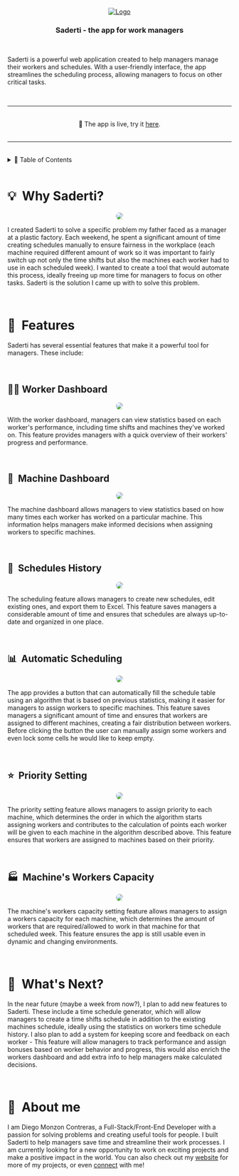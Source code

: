 <br />
<div align="center">
  <a href="https://www.saderti.com">
    <img src="https://res.cloudinary.com/wewix/image/upload/v1676934514/saderti/saderti-gh-header_pfneuj.png" alt="Logo">
  </a>
  <h3 align="center">Saderti - the app for work managers</h3>
  </br>
  <p align="left">
    Saderti is a powerful web application created to help managers manage their workers and schedules. With a user-friendly interface, the app streamlines the scheduling process, allowing managers to focus on other critical tasks.
    <br />
  </p>
  <br/>
  <hr>
  <br/>
    🎉 The app is live, try it
    <a href="https://www.saderti.com">here</a>.
    </br>
    </br>
    <hr>
</div>

<!-- TABLE OF CONTENTS -->

<br/>
<details>
  <summary>🏁 Table of Contents</summary>

- [💡  Why Saderti?](#-why-saderti)
- [🔧  Features](#-features)
  - [👷‍♂️ Worker Dashboard](#️worker-dashboard)
  - [🎰  Machine Dashboard](#-machine-dashboard)
  - [📑  Schedules History](#-schedules-history)
  - [📊  Automatic Scheduling](#-automatic-scheduling)
  - [⭐  Priority Setting](#-priority-setting)
  - [🏭  Machine's Workers Capacity](#-machines-workers-capacity)
- [📐  What's Next?](#-whats-next)
- [📄  About me](#-about-me)
</details>

<br />

# 💡 &nbsp;Why Saderti?

<div align="center">
    <img src="https://res.cloudinary.com/wewix/image/upload/v1676938677/saderti/ezgif-3-1c899ba416_tg3ztk.gif" style="border-radius: 8px">
</div>

I created Saderti to solve a specific problem my father faced as a manager at a plastic factory. Each weekend, he spent a significant amount of time creating schedules manually to ensure fairness in the workplace (each machine required different amount of work so it was important to fairly switch up not only the time shifts but also the machines each worker had to use in each scheduled week). I wanted to create a tool that would automate this process, ideally freeing up more time for managers to focus on other tasks. Saderti is the solution I came up with to solve this problem.

<br/>

# 🔧 &nbsp;Features

Saderti has several essential features that make it a powerful tool for managers. These include:

<br/>

## 👷‍♂️&nbsp;Worker Dashboard

<div align="center">
    <img src="https://res.cloudinary.com/wewix/image/upload/v1676936232/saderti/mobile_10_g9rn24.png" style="border-radius: 8px">
</div>

With the worker dashboard, managers can view statistics based on each worker's performance, including time shifts and machines they've worked on. This feature provides managers with a quick overview of their workers' progress and performance.

<br/>

## 🎰 &nbsp;Machine Dashboard

<div align="center">
    <img src="https://res.cloudinary.com/wewix/image/upload/v1676936238/saderti/mobile_11_axwkxr.png" style="border-radius: 8px">
</div>

The machine dashboard allows managers to view statistics based on how many times each worker has worked on a particular machine. This information helps managers make informed decisions when assigning workers to specific machines.

<br/>

## 📑 &nbsp;Schedules History

<div align="center">
    <img src="https://res.cloudinary.com/wewix/image/upload/v1676936243/saderti/mobile_12_tfp1qj.png" style="border-radius: 8px">
</div>

The scheduling feature allows managers to create new schedules, edit existing ones, and export them to Excel. This feature saves managers a considerable amount of time and ensures that schedules are always up-to-date and organized in one place.

<br/>

## 📊 &nbsp;Automatic Scheduling

<div align="center">
    <img src="https://res.cloudinary.com/wewix/image/upload/v1676936961/saderti/crop1_on1xl4.gif" style="border-radius: 8px">
</div>

The app provides a button that can automatically fill the schedule table using an algorithm that is based on previous statistics, making it easier for managers to assign workers to specific machines. This feature saves managers a significant amount of time and ensures that workers are assigned to different machines, creating a fair distribution between workers.
Before clicking the button the user can manually assign some workers and even lock some cells he would like to keep empty.

<br/>

## ⭐ &nbsp;Priority Setting

<div align="center">
    <img src="https://res.cloudinary.com/wewix/image/upload/v1676936975/saderti/crop2_jlf7qi.gif" style="border-radius: 8px">
</div>

The priority setting feature allows managers to assign priority to each machine, which determines the order in which the algorithm starts assigning workers and contributes to the calculation of points each worker will be given to each machine in the algorithm described above. This feature ensures that workers are assigned to machines based on their priority.

<br/>

## 🏭 &nbsp;Machine's Workers Capacity

<div align="center">
    <img src="https://res.cloudinary.com/wewix/image/upload/v1676936986/saderti/crop3_pxwlyj.gif" style="border-radius: 8px">
</div>

The machine's workers capacity setting feature allows managers to assign a workers capacity for each machine, which determines the amount of workers that are required/allowed to work in that machine for that scheduled week. This feature ensures the app is still usable even in dynamic and changing environments.

<br/>

# 📐 &nbsp;What's Next?

In the near future (maybe a week from now?), I plan to add new features to Saderti. These include a time schedule generator, which will allow managers to create a time shifts schedule in addition to the existing machines schedule, ideally using the statistics on workers time schedule history. I also plan to add a system for keeping score and feedback on each worker - This feature will allow managers to track performance and assign bonuses based on worker behavior and progress, this would also enrich the workers dashboard and add extra info to help managers make calculated decisions.

<br/>

# 📄 &nbsp;About me

I am Diego Monzon Contreras, a Full-Stack/Front-End Developer with a passion for solving problems and creating useful tools for people. I built Saderti to help managers save time and streamline their work processes. I am currently looking for a new opportunity to work on exciting projects and make a positive impact in the world. You can also check out my [website](https://www.diego-mc.com) for more of my projects, or even [connect](https://www.linkedin.com/in/diego-mon) with me!
